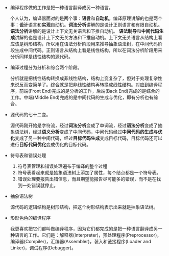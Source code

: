 * 编译程序做的工作是把一种语言翻译成另一种语言。

  个人认为，编译器面对的是两个事：**语言**和**自动机**。编译原理讲解的也是两个事：**设计**语言和**实现**自动机。**词法分析**讲解的是设计正则语言和有限自动机。**语法分析**讲解的是设计上下文无关语言和下推自动机。 **语法制导**和**中间代码生成**讲解的也是设计上下文无关方法和下推自动机。上下文无关语言从结构上看应该是树形结构，所以用在语法分析阶段用来推导抽象语法树，在中间代码阶段生成中间代码。正则语言从结构上看是线性结构，所以在词法分析阶段用来分析同样是线性结构的源代码。

* 编译过程分为分析和综合两个阶段。

  分析就是把线性结构转换成非线性结构，结构上变复杂了，但对于处理复杂性来说反而变简单了。综合就是把非线性结构再转换成线性结构。对应到编译程序，前端(Front End)完成的是分析的工作，后端(Back End)完成的是综合的工作。中端(Middle End)完成的是中间代码的生成与优化，即有分析也有综合。

* 源代码的七十二变。

  源代码刚开始是字符流，经过**词法分析**变成了单词流，经过**语法分析**变成了抽象语法树，经过**语义分析**变成了中间代码，中间代码经过**中间代码的生成与优化**变成了另一种中间代码，经过**目标代码生成**变成目标代码，目标代码还可以进行**目标代码优化**变成优化的目标代码。

* 符号表和错误处理

  1. 符号表管理和错误处理遍布于编译的整个过程
  2. 符号表看起来就是抽象语法树上添加了属性，每个结点都是一个符号表。
  3. 错误处理要报告出错信息，而且期望能报告尽可能多的错误，而不是在找到一处错误就停止。

* 抽象语法树

  源代码的逻辑结构是树形结构，把这个树形结构表示出来就是抽象语法树。

* 形形色色的编译程序

  我更喜欢把它们都叫做编译程序，因为它们都完成的是把一种语言翻译成另一种语言的工作。它们是：解释器(Interpreter)，预处理程序(Preprocessor)，编译器(Compiler)，汇编器(Assembler)，装入和链接程序(Loader and Linker)，调试程序(Debugger)。